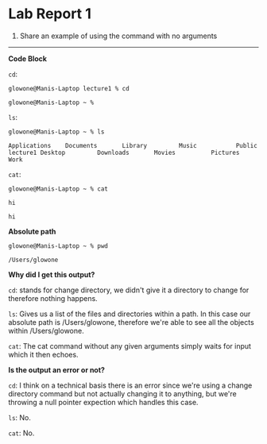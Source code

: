 # Lab Report 1 
1) Share an example of using the command with no arguments
--- 
**Code Block** 

`cd`: 

`glowone@Manis-Laptop lecture1 % cd`

`glowone@Manis-Laptop ~ %`

`ls`: 

`glowone@Manis-Laptop ~ % ls`

`Applications    Documents       Library         Music           Public          lecture1
Desktop         Downloads       Movies          Pictures        Work`


`cat`: 

`glowone@Manis-Laptop ~ % cat`

`hi`

`hi`

**Absolute path** 

`glowone@Manis-Laptop ~ % pwd`

`/Users/glowone`

**Why did I get this output?** 

`cd`: 
stands for change directory, we didn't give it a directory to change for therefore nothing happens.

`ls`: Gives us a list of the files and directories within a path. In this case our absolute path is /Users/glowone, therefore we're able to see all the objects within /Users/glowone.

`cat`: 
The cat command without any given arguments simply waits for input which it then echoes. 


**Is the output an error or not?**

`cd`: 
I think on a technical basis there is an error since we're using a change directory command but not actually changing it to anything, but we're throwing a null pointer expection which handles this case. 

`ls`: No.

`cat`: No. 




